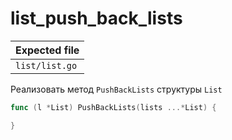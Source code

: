 # list_push_back_lists

| Expected file  |
| -------------- |
| `list/list.go` |

Реализовать метод `PushBackLists` структуры `List`

```go
func (l *List) PushBackLists(lists ...*List) {

}
```

